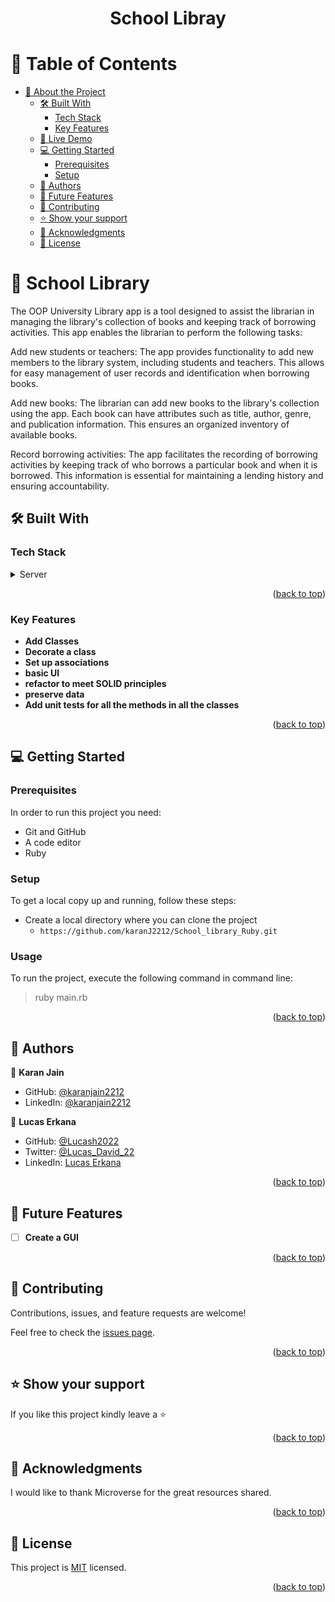 <a id="readme-top"></a>


<div align="center">

  <h1><b>School Libray</b></h1>

</div>

<!-- TABLE OF CONTENTS -->

# 📗 Table of Contents


- [📖 About the Project](#about-project)
  - [🛠 Built With ](#built-with)
    - [Tech Stack ](#tech-stack)
    - [Key Features ](#key-features)
  - [🚀 Live Demo ](#live-demo)
  - [💻 Getting Started ](#getting-started)
    - [Prerequisites](#prerequisites)
    - [Setup](#setup)
  - [👥 Authors ](#authors)
  - [🔭 Future Features ](#future-features)
  - [🤝 Contributing ](#contributing)
  - [⭐️ Show your support ](#️show-your-support)
  - [🙏 Acknowledgments ](#acknowledgments)
  - [📝 License ](#license)

<!-- PROJECT DESCRIPTION -->

# 📖 School Library <a id="about-project"></a>

The OOP University Library app is a tool designed to assist the librarian in managing the library's collection of books and keeping track of borrowing activities. This app enables the librarian to perform the following tasks:

Add new students or teachers: The app provides functionality to add new members to the library system, including students and teachers. This allows for easy management of user records and identification when borrowing books.

Add new books: The librarian can add new books to the library's collection using the app. Each book can have attributes such as title, author, genre, and publication information. This ensures an organized inventory of available books.

Record borrowing activities: The app facilitates the recording of borrowing activities by keeping track of who borrows a particular book and when it is borrowed. This information is essential for maintaining a lending history and ensuring accountability.

## 🛠 Built With <a id="built-with"></a>

### Tech Stack <a id="tech-stack"></a>

  <details>
    <summary>Server</summary>
    <ul>
      <li><a href="#">Ruby</a></li>
    </ul>
  </details>

<p align="right">(<a href="#readme-top">back to top</a>)</p>

<!-- Features -->

### Key Features <a id="key-features"></a>

- **Add Classes**
- **Decorate a class**
- **Set up associations**
- **basic UI**
- **refactor to meet SOLID principles**
- **preserve data**
- **Add unit tests for all the methods in all the classes**

<p align="right">(<a href="#readme-top">back to top</a>)</p>

<!-- LIVE DEMO -->


<!-- GETTING STARTED -->

## 💻 Getting Started <a id="getting-started"></a>
### Prerequisites

In order to run this project you need:

- Git and GitHub
- A code editor
- Ruby

### Setup

To get a local copy up and running, follow these steps:

- Create a local directory where you can clone the project
  - `https://github.com/karanJ2212/School_library_Ruby.git`
### Usage

To run the project, execute the following command in command line:
> ruby main.rb

<p align="right">(<a href="#readme-top">back to top</a>)</p>

## 👥 Authors <a id="authors"></a>

👤 **Karan Jain**

- GitHub: [@karanjain2212](https://github.com/karanjain2212)
- LinkedIn: [@karanjain2212](https://linkedin.com/in/karanjain2212)

👤 **Lucas Erkana**

- GitHub: [@Lucash2022](https://github.com/Lucash2022)
- Twitter: [@Lucas_David_22](https://twitter.com/@Lucas_David_22)
- LinkedIn: [Lucas Erkana](https://www.linkedin.com/in/lucas-erkana/)


<p align="right">(<a href="#readme-top">back to top</a>)</p>

<!-- FUTURE FEATURES -->

## 🔭 Future Features <a id="future-features"></a>

- [ ] **Create a GUI**

<p align="right">(<a href="#readme-top">back to top</a>)</p>

<!-- CONTRIBUTING -->

## 🤝 Contributing <a id="contributing"></a>

Contributions, issues, and feature requests are welcome!

Feel free to check the [issues page](../../issues/).

<p align="right">(<a href="#readme-top">back to top</a>)</p>

<!-- SUPPORT -->

## ⭐️ Show your support <a id="support"></a>

If you like this project kindly leave a ⭐

<p align="right">(<a href="#readme-top">back to top</a>)</p>

## 🙏 Acknowledgments <a id="acknowledgements"></a>

I would like to thank Microverse for the great resources shared.

<p align="right">(<a href="#readme-top">back to top</a>)</p>

<!-- LICENSE -->

## 📝 License <a id="license"></a>

This project is [MIT](./LICENSE) licensed.

<p align="right">(<a href="#readme-top">back to top</a>)</p>
